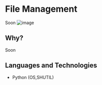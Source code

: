 # File Management
Soon
![image](https://github.com/AhmedAbdulwasi/ToDoList/assets/98428365/caa44816-e7d5-42b6-953c-fe6d428e6de8)
## Why?
Soon

## Languages and Technologies
- Python (OS,SHUTIL)
